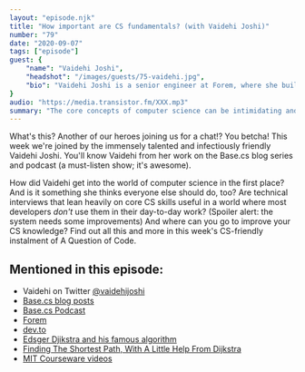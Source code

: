 ```yaml
---
layout: "episode.njk"
title: "How important are CS fundamentals? (with Vaidehi Joshi)"
number: "79"
date: "2020-09-07"
tags: ["episode"]
guest: {
    "name": "Vaidehi Joshi",
    "headshot": "/images/guests/75-vaidehi.jpg",
    "bio": "Vaidehi Joshi is a senior engineer at Forem, where she builds community and helps improve the software careers of millions. She enjoys building and breaking code, but loves creating empathetic engineering teams a whole lot more. She is the creator of basecs and baseds, two writing series exploring the fundamentals of computer science and distributed systems. She also co-hosts the Base.cs Podcast, and is a producer of the BaseCS and Byte Sized video series."
}
audio: "https://media.transistor.fm/XXX.mp3"
summary: "The core concepts of computer science can be intimidating and hard to learn. When, how, and why should you learn them?"
---
```


What's this? Another of our heroes joining us for a chat!? You betcha! This week we're joined by the immensely talented and infectiously friendly Vaidehi Joshi. You'll know Vaidehi from her work on the Base.cs blog series and podcast (a must-listen show; it's awesome).

How did Vaidehi get into the world of computer science in the first place? And is it something she thinks everyone else should do, too? Are technical interviews that lean heavily on core CS skills useful in a world where most developers _don't_ use them in their day-to-day work? (Spoiler alert: the system needs some improvements) And where can you go to improve your CS knowledge? Find out all this and more in this week's CS-friendly instalment of A Question of Code.

## Mentioned in this episode:

* Vaidehi on Twitter [@vaidehijoshi](https://twitter.com/vaidehijoshi)
* [Base.cs blog posts](https://medium.com/basecs)
* [Base.cs Podcast](https://www.codenewbie.org/basecs)
* [Forem](https://www.forem.com/)
* [dev.to](https://dev.to/)
* [Edsger Djikstra and his famous algorithm](https://www.youtube.com/watch?v=uQ0OojjS4Lk)
* [Finding The Shortest Path, With A Little Help From Dijkstra](https://medium.com/basecs/finding-the-shortest-path-with-a-little-help-from-dijkstra-613149fbdc8e)
* [MIT Courseware videos](https://ocw.mit.edu/courses/find-by-topic/#cat=engineering&subcat=computerscience)